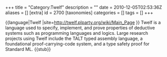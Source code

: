 +++
title = "Category:Twelf"
description = ""
date = 2010-12-05T02:53:36Z
aliases = []
[extra]
id = 2700
[taxonomies]
categories = []
tags = []
+++

{{language|Twelf
|site=http://twelf.plparty.org/wiki/Main_Page
}}
Twelf is a language used to specify, implement, and prove properties of deductive systems such as programming languages and logics. Large research projects using Twelf include the TALT typed assembly language, a foundational proof-carrying-code system, and a type safety proof for Standard ML. 
{{stub}}
